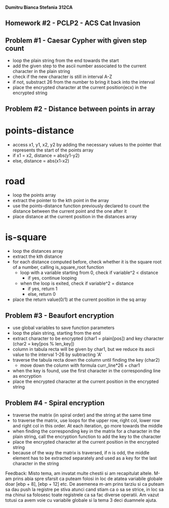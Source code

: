 **Dumitru Bianca Stefania**
**312CA**

## Homework #2 - PCLP2 - ACS Cat Invasion

## Problem #1 - Caesar Cypher with given step count

- loop the plain string from the end towards the start
- add the given step to the ascii number associated to the 
	current character in the plain string
- check if the new character is still in interval A-Z
- if not, substract 26 from the number to bring it back
	into the interval
- place the encrypted character at the current position(ecx)
	in the encrypted string

## Problem #2 - Distance between points in array

# points-distance
- access x1, y1, x2, y2 by adding the necessary
	values to the pointer that represents
	the start of the points array
- if x1 = x2, distance = abs(y1-y2)
- else, distance = abs(x1-x2)

# road
- loop the points array
- extract the pointer to the kth point in the array
- use the points-distance function previously declared to
	count the distance between the current point and
	the one after it
- place distance at the current position in the distances array

# is-square
- loop the distances array 
- extract the kth distance
- for each distance computed before, check whether it is the
	square root of a number, calling is_square_root function
	- loop with a variable starting from 0, check if variable^2 < distance
		- if yes, continue looping
	- when the loop is exited, check if variable^2 = distance
		- if yes, return 1
		- else, return 0
- place the return value(0/1) at the current position in the sq array

## Problem #3 - Beaufort encryption

- use global variables to save function parameters
- loop the plain string, starting from the end
- extract character to be encrypted (char1 = plain[pos]) and
	key character (char2 = key[pos % len_key])
- column in tabula recta will be given by char1, but we reduce 
	its ascii value to the interval 1-26 by subtracting 'A'
- traverse the tabula recta down the column until finding the key (char2)
	* move down the column with formula curr_line*26 + char1
- when the key is found, use the first character in the
	corresponding line as encryption
- place the encrypted character at the current position
	in the encrypted string

## Problem #4 - Spiral encryption

- traverse the matrix (in spiral order) and the string at the same time
- to traverse the matrix, use loops for the upper row, right col,
	lower row and right col in this order. At each iteration, 
	go more towards the middle
- when finding the corresponding key in the matrix for a character 
	in the plain string, call the encryption function to add 
	the key to the character
- place the encrypted character at the current position
	in the encrypted string
- because of the way the matrix is traversed, if n is odd, the middle 
	element has to be extracted separately and used as a key for 
	the last character in the string



Feedback:
Misto tema, am invatat multe chestii si am recapitulat altele. M-am prins abia spre sfarsit ca puteam folosi in loc de atatea variabile globale doar [ebp + 8], [ebp + 12] etc. De asemenea m-am prins tarziu si ca puteam sa dau push la registre pe stiva atunci cand stiam ca o sa se strice, in loc sa ma chinui sa folosesc toate registrele ca sa fac diverse operatii. Am vazut totusi ca avem voie cu variabile globale si la tema 3 deci duamnele ajuta.




